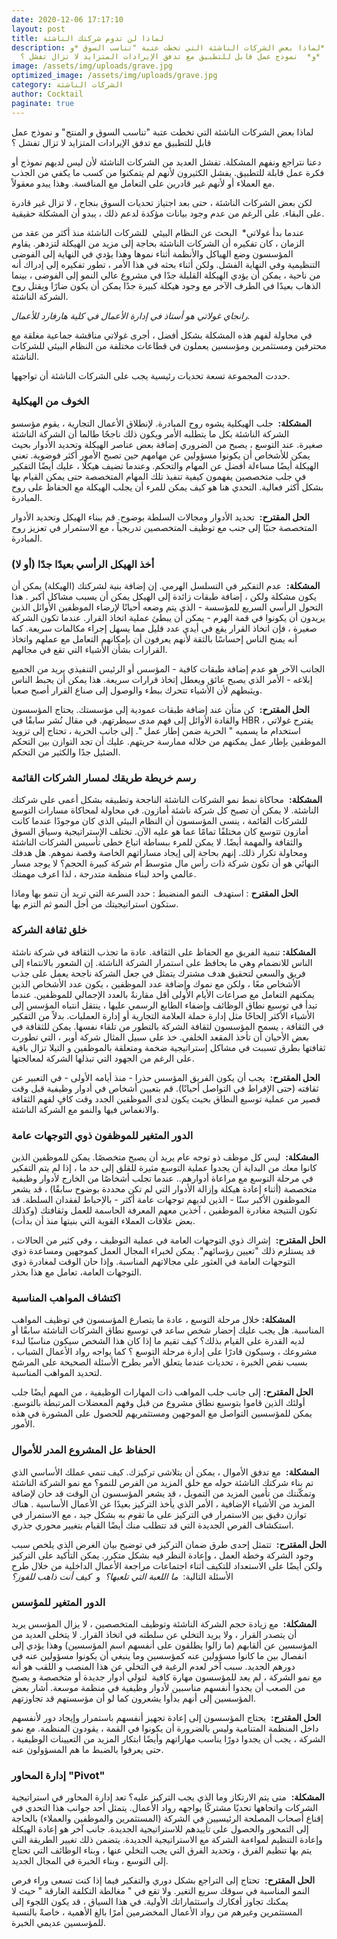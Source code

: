 ```yaml
---
date: 2020-12-06 17:17:10
layout: post
title: لماذا لن تدوم شركتك الناشئة
description: لماذا بعض الشركات الناشئة التي تخطت عتبة "تناسب السوق *و*
  المنتج"  *و*  نموذج عمل قابل للتطبيق مع تدفق الإيرادات المتزايد لا تزال تفشل ؟
image: /assets/img/uploads/grave.jpg
optimized_image: /assets/img/uploads/grave.jpg
category: الشركات الناشئة
author: Cocktail
paginate: true
---
```

لماذا بعض الشركات الناشئة التي تخطت عتبة "تناسب السوق *و* المنتج" و نموذج عمل قابل للتطبيق مع تدفق الإيرادات المتزايد لا تزال تفشل ؟

دعنا نتراجع ونفهم المشكلة. تفشل العديد من الشركات الناشئة لأن ليس لديهم نموذج أو فكرة عمل قابلة للتطبيق. يفشل الكثيرون لأنهم لم يتمكنوا من كسب ما يكفي من الجذب مع العملاء أو لأنهم غير قادرين على التعامل مع المنافسة. وهذا يبدو معقولاً. 

لكن بعض الشركات الناشئة ، حتى بعد اجتياز تحديات السوق بنجاح ، لا تزال غير قادرة على البقاء. على الرغم من عدم وجود بيانات مؤكدة لدعم ذلك ، يبدو أن المشكلة حقيقية.

عندما بدأ غولاتي*  البحث عن النظام البيئي  للشركات الناشئة منذ أكثر من عقد من الزمان ، كان تفكيره أن الشركات الناشئة بحاجة إلى مزيد من الهيكلة لتزدهر. يقاوم المؤسسون وضع الهياكل والأنظمة أثناء نموها وهذا يؤدي في النهاية إلى الفوضى التنظيمية وفي النهاية الفشل. ولكن أثناء بحثه في هذا الأمر ، تطور تفكيره إلى إدراك أنه من ناحية ، يمكن أن يؤدي الهيكلة القليلة جدًا في مشروع عالي النمو إلى الفوضى ، بينما الذهاب بعيدًا في الطرف الآخر مع وجود هيكلة كبيرة جدًا يمكن أن يكون ضارًا ويقتل روح الشركة الناشئة.

*رانجاي غولاتي هو أستاذ في إدارة الأعمال في كلية هارفارد للأعمال.*

في محاولة لفهم هذه المشكلة بشكل أفضل ، أجرى غولاتي مناقشة جماعية مغلقة مع محترفين ومستثمرين ومؤسسين يعملون في قطاعات مختلفة من النظام البيئي للشركات الناشئة. 

حددت المجموعة تسعة تحديات رئيسية يجب على الشركات الناشئة أن تواجهها.

### الخوف من الهيكلية

**المشكلة:**  جلب الهيكلية  يشوه روح المبادرة. لإنطلاق الأعمال التجارية ، يقوم مؤسسو الشركة الناشئة بكل ما يتطلبه الأمر ويكون ذلك ناجحًا طالما أن الشركة الناشئة صغيرة. عند التوسع ، يصبح من الضروري إضافة بعض عناصر الهيكلة وتحديد الأدوار بحيث يمكن للأشخاص أن يكونوا مسؤولين عن مهامهم حين تصبح الأمور أكثر فوضوية. تعني الهيكلة أيضًا مساءلة أفضل عن المهام والتحكم. وعندما تضيف هيكلًا ، عليك أيضًا التفكير في جلب متخصصين يفهمون كيفية تنفيذ تلك المهام المتخصصة حتى يمكن القيام بها بشكل أكثر فعالية. التحدي هنا هو كيف يمكن للمرء أن يجلب الهيكلة مع الحفاظ على روح المبادرة.

**الحل المقترح:**  تحديد الأدوار ومجالات السلطة بوضوح. قم ببناء الهيكل وتحديد الأدوار المتخصصة جنبًا إلى جنب مع توظيف المتخصصين تدريجياً ، مع الاستمرار في تعزيز روح المبادرة.

### أخذ الهيكل الرأسي بعيدًا جدًا (أو لا)

**المشكلة:**  عدم التفكير في التسلسل الهرمي. إن إضافة بنية لشركتك (الهيكلة) يمكن أن يكون مشكلة ولكن ، إضافة طبقات زائدة إلى الهيكل يمكن أن يسبب مشاكل أكبر . هذا التحول الرأسي السريع للمؤسسة - الذي يتم وضعه أحيانًا لإرضاء الموظفين الأوائل الذين يريدون أن يكونوا في قمة الهرم - يمكن أن يبطئ عملية اتخاذ القرار. عندما تكون الشركة صغيرة ، فإن اتخاذ القرار يقع في أيدي عدد قليل مما يسهل إجراء مكالمات سريعة. كما أنه يمنح الناس إحساسًا بالثقة لأنهم يعرفون أن بإمكانهم التعامل مع عملهم واتخاذ القرارات بشأن الأشياء التي تقع في مجالهم.

الجانب الآخر هو عدم إضافة طبقات كافية - المؤسس أو الرئيس التنفيذي يريد من الجميع إبلاغه - الأمر الذي يصبح عائق ويعطل إتخاذ قرارات سريعة. هذا يمكن أن يحبط الناس ويثبطهم لأن الأشياء تتحرك ببطء والوصول إلى صناع القرار أصبح صعبا.

**الحل المقترح:**  كن متأن عند إضافة طبقات عمودية إلى مؤسستك. يحتاج المؤسسون والقادة الأوائل إلى فهم مدى سيطرتهم. في مقال نُشر سابقًا في HBR ، يقترح غولاتي استخدام ما يسميه " الحرية ضمن إطار عمل ". إلى جانب الحرية ، تحتاج إلى تزويد الموظفين بإطار عمل يمكنهم من خلاله ممارسة حريتهم. عليك أن تجد التوازن بين التحكم الضئيل جدًا والكثير من التحكم.

### رسم خريطة طريقك لمسار الشركات القائمة

**المشكلة:**  محاكاة نمط نمو الشركات الناشئة الناجحة وتطبيقه بشكل أعمى على شركتك الناشئة. لا يمكن أن تصبح كل شركة ناشئة أمازون. في محاولة لمحاكاة مسارات التوسع للشركات القائمة ، ينسى المؤسسون أن النظام البيئي الذي كان موجودًا عندما كانت أمازون تتوسع كان مختلفًا تمامًا عما هو عليه الآن. تختلف الإستراتيجية وسياق السوق والثقافة والمهمة أيضًا. لا يمكن للمرء ببساطة اتباع خطى تأسيس الشركات الناشئة ومحاولة تكرار ذلك. إنهم بحاجة إلى إيجاد مساراتهم الخاصة وقصة نموهم. هل هدفك النهائي هو أن تكون شركة ذات رأس مال متوسط ​​أم شركة كبيرة الحجم؟ لا يوجد مسار عالمي واحد لبناء منظمة متدرجة ، لذا اعرف مهمتك.

**الحل المقترح** : استهدف  النمو المنضبط : حدد السرعة التي تريد أن تنمو بها وماذا ستكون استراتيجيتك من أجل النمو ثم التزم بها.

### خلق ثقافة الشركة

**المشكلة:** تنمية الفريق مع الحفاظ على الثقافة. عادة ما تجذب الثقافة في شركة ناشئة الناس للانضمام وهي ما يحافظ على استمرار الشركة الناشئة. إن الشعور بالانتماء إلى فريق والسعي لتحقيق هدف مشترك يتمثل في جعل الشركة ناجحة يعمل على جذب الأشخاص معًا ، ولكن مع نموك وإضافة عدد الموظفين ، يكون عدد الأشخاص الذين يمكنهم التعامل مع صراعات الأيام الأولى أقل مقارنةً بالعدد الإجمالي للموظفين. عندما تبدأ في توسيع نطاق الوظائف وإضفاء الطابع الرسمي عليها ، ينتقل انتباه المؤسس إلى الأشياء الأكثر إلحاحًا مثل إدارة حملة العلامة التجارية أو إدارة العمليات. بدلاً من التفكير في الثقافة ، يسمح المؤسسون لثقافة الشركة بالتطور من تلقاء نفسها. يمكن للثقافة في بعض الأحيان أن تأخذ المقعد الخلفي. خذ على سبيل المثال شركة أوبر ، التي تطورت ثقافتها بطرق تسببت في مشاكل إستراتيجية ضخمة ومتعلقة بالموظفين و التيلا تزال باقية على الرغم من الجهود التي تبذلها الشركة لمعالجتها.

**الحل المقترح:**  يجب أن يكون الفريق المؤسس حذرا - منذ أيامه الأولى - في التعبير عن ثقافته (حتى الإفراط في التواصل أحيانًا). قم بتعيين أشخاص في أدوار وظيفية قبل وقت قصير من عملية توسيع النطاق بحيث يكون لدى الموظفين الجدد وقت كافٍ لفهم الثقافة والانغماس فيها والنمو مع الشركة الناشئة.

### الدور المتغير للموظفون ذوي التوجهات عامة

**المشكلة:**  ليس كل موظف ذو توجه عام يريد أن يصبح متخصصًا. يمكن للموظفين الذين كانوا معك من البداية أن يجدوا عملية التوسع مثيرة للقلق إلى حد ما ، إذا لم يتم التفكير في مرحلة التوسع مع مراعاة أدوارهم.. عندما تجلب أشخاصًا من الخارج لأدوار وظيفية متخصصة (أثناء إعادة هيكلة وإزالة الأدوار التي لم تكن محددة بوضوح سابقًا) ، قد يشعر الموظفون الأكبر سنًا - الذين لديهم توجهات عامة أكثر - بالإحباط لفقدان السلطة. قد تكون النتيجة مغادرة الموظفين ، آخذين معهم المعرفة الحاسمة للعمل وثقافتك (وكذلك بعض علاقات العملاء القوية التي بنيتها منذ أن بدأت).

**الحل المقترح:**  إشراك ذوي التوجهات العامة في عملية التوظيف ، وفي كثير من الحالات ، قد يستلزم ذلك "تعيين رؤسائهم". يمكن لخبراء المجال العمل كموجهين ومساعدة  ذوي التوجهات العامة في العثور على مجالاتهم المناسبة. وإذا حان الوقت لمغادرة ذوي التوجهات العامة، تعامل مع هذا بحذر.

### اكتشاف المواهب المناسبة

**المشكلة:** خلال مرحلة التوسع ، عادة ما يتصارع المؤسسون في توظيف المواهب المناسبة. هل يجب عليك إحضار شخص ساعد في توسيع نطاق الشركات الناشئة سابقًا أو لديه القدرة على القيام بذلك؟ كيف تقيم ما إذا كان هذا الشخص سيكون مناسبًا لبدء مشروعك ، وسيكون قادرًا على إدارة مرحلة التوسع ؟ كما يواجه رواد الأعمال الشباب ، بسبب نقص الخبرة ، تحديات عندما يتعلق الأمر بطرح الأسئلة الصحيحة على المرشح لتحديد المواهب المناسبة.

**الحل المقترح:** إلى جانب جلب المواهب ذات المهارات الوظيفية ، من المهم أيضًا جلب أولئك الذين قاموا بتوسيع نطاق مشروع من قبل وفهم المعضلات المرتبطة بالتوسع.  يمكن للمؤسسين التواصل مع الموجهين ومستثمريهم للحصول على المشورة في هذه الأمور.

### الحفاظ عل المشروع المدر للأموال

**المشكلة:**  مع تدفق الأموال ، يمكن أن يتلاشى تركيزك. كيف تنمي عملك الأساسي الذي تم بناء شركتك الناشئة حوله مع خلق المزيد من الفرص للنمو؟ مع نمو الشركة الناشئة وتمكّنتك من تأمين المزيد من التمويل ، قد يشعر المؤسسون أن الوقت قد حان لإضافة المزيد من الأشياء الإضافية ، الأمر الذي يأخذ التركيز بعيدًا عن الأعمال الأساسية . هناك توازن دقيق بين الاستمرار في التركيز على ما تقوم به بشكل جيد ، مع الاستمرار في استكشاف الفرص الجديدة التي قد تتطلب منك أيضًا القيام بتغيير محوري جذري.

**الحل المقترح:**  تتمثل إحدى طرق ضمان التركيز في توضيح بيان الغرض الذي يلخص سبب وجود الشركة وخطة العمل ، وإعادة النظر فيه بشكل متكرر. يمكن التأكيد على التركيز ولكن أيضًا على الاستعداد للتكيف أثناء اجتماعات مراجعة الأعمال الداخلية من خلال طرح الأسئلة التالية:  *ما اللعبة التي تلعبها؟*  و  *كيف أنت ذاهب للفوز؟*

### الدور المتغير للمؤسس

**المشكلة:**  مع زيادة حجم الشركة الناشئة وتوظيف المتخصصين ، لا يزال المؤسس يريد أن يتصدر القرار ، ولا يريد التخلي عن سلطته في اتخاذ القرار. لا يتخلى العديد من المؤسسين عن ألقابهم (ما زالوا يطلقون على أنفسهم اسم المؤسسين) وهذا يؤدي إلى انفصال بين ما كانوا مسؤولين عنه كمؤسسين وما ينبغي أن يكونوا مسؤولين عنه في دورهم الجديد. سبب آخر لعدم الرغبة في التخلي عن هذا المنصب و اللقب هو أنه مع نمو الشركة ، لم يعد للمؤسسون مهارة كافية  لتولي أدوار جديدة أو متخصصة و يصبح من الصعب أن يجدوا أنفسهم مناسبين لأدوار وظيفية في منظمة موسعة. أشار بعض المؤسسين إلى أنهم بدأوا يشعرون كما لو أن مؤسستهم قد تجاوزتهم.

**الحل المقترح:**  يحتاج المؤسسون إلى إعادة تجهيز أنفسهم باستمرار وإيجاد دور لأنفسهم داخل المنظمة المتنامية وليس بالضرورة أن يكونوا في القمة ، يقودون المنظمة. مع نمو الشركة ، يجب أن يجدوا دورًا يناسب مهاراتهم وأيضًا ابتكار المزيد من التعيينات الوظيفية ، حتى يعرفوا بالضبط ما هم المسؤولون عنه.

### إدارة المحاور "Pivot"

**المشكلة:**  متى يتم الارتكاز وما الذي يجب التركيز عليه؟ تعد إدارة المحاور في استراتيجية الشركات واتجاهها تحديًا مشتركًا يواجهه رواد الأعمال. يتمثل أحد جوانب هذا التحدي في إقناع أصحاب المصلحة الرئيسيين في الشركة (المستثمرين والموظفين والعملاء) بالحاجة إلى التمحور والحصول على تأييدهم للاستراتيجية الجديدة. جانب آخر هو إعادة الهيكلة وإعادة التنظيم لمواءمة الشركة مع الاستراتيجية الجديدة. يتضمن ذلك تغيير الطريقة التي يتم بها تنظيم الفرق ، وتحديد الفرق التي يجب التخلي عنها ، وبناء الوظائف التي تحتاج إلى التوسع ، وبناء الخبرة في المجال الجديد.

**الحل المقترح:**  تحتاج إلى التراجع بشكل دوري والتفكير فيما إذا كنت تسعى وراء فرص النمو المناسبة في سوقك سريع التغير. ولا تقع في " مغالطة التكلفة الغارقة " حيث لا يمكنك تجاوز أفكارك واستثماراتك الأولية. في هذا السياق ، قد يكون اللجوء إلى المستثمرين وغيرهم من رواد الأعمال المخضرمين أمرًا بالغ الأهمية ، خاصةً بالنسبة للمؤسسين عديمي الخبرة.